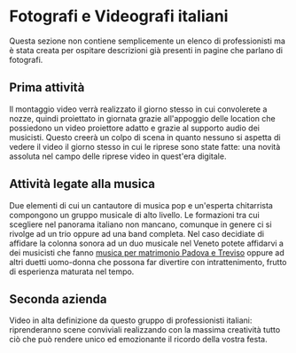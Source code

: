 # Fotografi e Videografi italiani
Questa sezione non contiene semplicemente un elenco di professionisti ma è stata creata per ospitare descrizioni già presenti in pagine che parlano di fotografi.
## Prima attività
Il montaggio video verrà realizzato il giorno stesso in cui convolerete a nozze, quindi proiettato in giornata grazie all'appoggio delle location che possiedono un video proiettore adatto e grazie al supporto audio dei musicisti. Questo creerà un colpo di scena in quanto nessuno si aspetta di vedere il video il giorno stesso in cui le riprese sono state fatte: una novità assoluta nel campo delle riprese video in quest'era digitale.
## Attività legate alla musica
Due elementi di cui un cantautore di musica pop e un'esperta chitarrista compongono un gruppo musicale di alto livello. Le formazioni tra cui scegliere nel panorama italiano non mancano, comunque in genere ci si rivolge ad un trio oppure ad una band completa. Nel caso decidiate di affidare la colonna sonora ad un duo musicale nel Veneto potete affidarvi a dei musicisti che fanno <A HREF=http://www.andreaenoemi.it/>musica per matrimonio Padova e Treviso</A> oppure ad altri duetti uomo-donna che possona far divertire con intrattenimento, frutto di esperienza maturata nel tempo.
## Seconda azienda
Video in alta definizione da questo gruppo di professionisti italiani: riprenderanno scene conviviali realizzando con la massima creatività tutto ciò che può rendere unico ed emozionante il ricordo della vostra festa.

